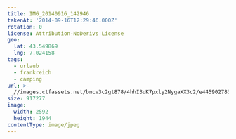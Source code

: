 ```yaml
---
title: IMG_20140916_142946
takenAt: '2014-09-16T12:29:46.000Z'
rotation: 0
license: Attribution-NoDerivs License
geo:
  lat: 43.549869
  lng: 7.024158
tags:
  - urlaub
  - frankreich
  - camping
url: >-
  //images.ctfassets.net/bncv3c2gt878/4hhI3uK7pxly2NygaXX3c2/e445902783f98ff723828bffab296781/img_20140916_142946_28234167071_o
size: 917277
image:
  width: 2592
  height: 1944
contentType: image/jpeg
---
```


